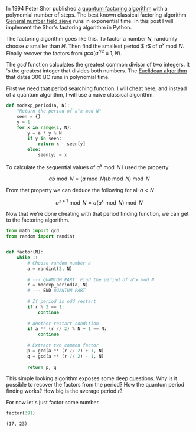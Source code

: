 In 1994 Peter Shor published a [quantum factoring
algorithm](https://arxiv.org/abs/quant-ph/9508027) with a polynomial number of
steps. The best known classical factoring algorithm [General number field
sieve](https://en.wikipedia.org/wiki/General_number_field_sieve) runs in
exponential time. In this post I will implement the Shor's factoring algorithm
in Python.

The factoring algorithm goes like this. To factor a number $N$, randomly
choose $a$ smaller than $N$. Then find the smallest period $
r$ of $a^x \bmod N$. Finally recover the factors from $gcd(a^{r/2}
\pm 1, N)$.

The $gcd$ function calculates the greatest common divisor of two integers. It
's the greatest integer that divides both numbers. The [Euclidean
algorithm](https://en.wikipedia.org/wiki/Euclidean_algorithm) that dates 300
BC runs in polynomial time.

First we need that period searching function. I will cheat here, and instead
of a quantum algorithm, I will use a naive classical algorithm.

    
```python    
def modexp_period(a, N):
    "Return the period of a^x mod N"
    seen = {}
    y = 1
    for x in range(1, N):
        y = a * y % N
        if y in seen:
            return x - seen[y]
        else:
            seen[y] = x
```    

To calculate the sequential values of $a^x \bmod N$ I used the property  
  
$$ ab \bmod N = (a \bmod N) (b \bmod N) \bmod N $$  

From that property we can deduce the following for all $a < N$ .  
  
$$ a^{x+1} \bmod N = a(a^x \bmod N) \bmod N $$  

Now that we're done cheating with that period finding function, we can get to
the factoring algorithm.

    
```python
from math import gcd
from random import randint


def factor(N):
    while 1:
        # Choose random number a
        a = randint(2, N)
        
        # --- QUANTUM PART: Find the period of a^x mod N
        r = modexp_period(a, N)
        # --- END QUANTUM PART
        
        # If period is odd restart
        if r % 2 == 1:
            continue
        
        # Another restart condition
        if a ** (r // 2) % N + 1 == N:
            continue
        
        # Extract two common factor
        p = gcd(a ** (r // 2) + 1, N)
        q = gcd(a ** (r // 2) - 1, N)
        
        return p, q
```

This simple looking algorithm exposes some deep questions. Why is it possible
to recover the factors from the period? How the quantum period finding works?
How big is the average period $r$?

For now let's just factor some number.

    
```python
factor(391)
```

<p/>
    
```    
(17, 23)
```    

